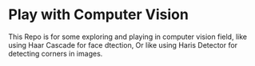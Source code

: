 # Play with Computer Vision
This Repo is for some exploring and playing in computer vision field, like using Haar Cascade for face dtection, Or like using Haris Detector for detecting corners in images.
